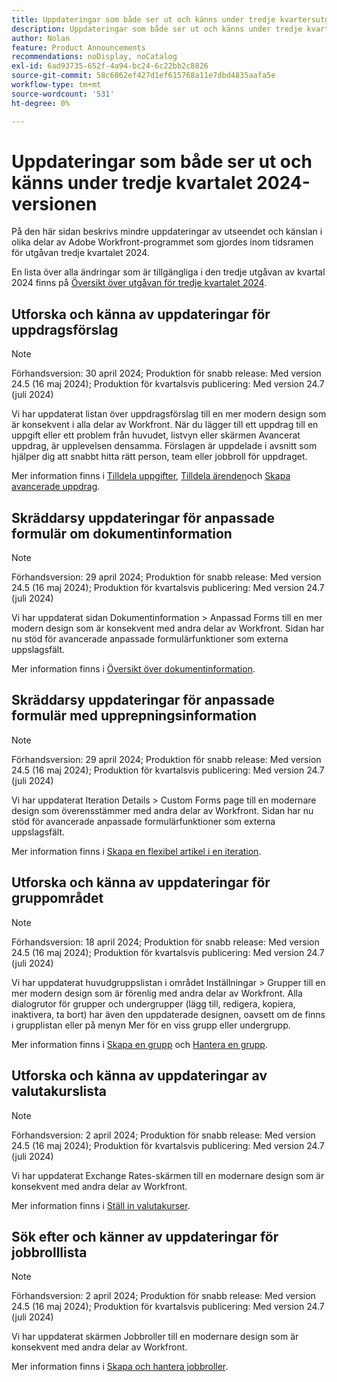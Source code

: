 ```yaml
---
title: Uppdateringar som både ser ut och känns under tredje kvartersutgåvan 2024
description: Uppdateringar som både ser ut och känns under tredje kvartersutgåvan 2024
author: Nolan
feature: Product Announcements
recommendations: noDisplay, noCatalog
exl-id: 6ad93735-652f-4a94-bc24-6c22bb2c8826
source-git-commit: 58c6062ef427d1ef615768a11e7dbd4835aafa5e
workflow-type: tm+mt
source-wordcount: '531'
ht-degree: 0%

---
```


# Uppdateringar som både ser ut och känns under tredje kvartalet 2024-versionen

På den här sidan beskrivs mindre uppdateringar av utseendet och känslan i olika delar av Adobe Workfront-programmet som gjordes inom tidsramen för utgåvan tredje kvartalet 2024.

En lista över alla ändringar som är tillgängliga i den tredje utgåvan av kvartal 2024 finns på [Översikt över utgåvan för tredje kvartalet 2024](/help/quicksilver/product-announcements/product-releases/24-q3-release-activity/24-q3-release-overview.md).



## Utforska och känna av uppdateringar för uppdragsförslag

>[!NOTE]
>
>Förhandsversion: 30 april 2024; Produktion för snabb release: Med version 24.5 (16 maj 2024); Produktion för kvartalsvis publicering: Med version 24.7 (juli 2024)

Vi har uppdaterat listan över uppdragsförslag till en mer modern design som är konsekvent i alla delar av Workfront. När du lägger till ett uppdrag till en uppgift eller ett problem från huvudet, listvyn eller skärmen Avancerat uppdrag, är upplevelsen densamma. Förslagen är uppdelade i avsnitt som hjälper dig att snabbt hitta rätt person, team eller jobbroll för uppdraget.

Mer information finns i [Tilldela uppgifter](/help/quicksilver/manage-work/tasks/assign-tasks/assign-tasks.md), [Tilldela ärenden](/help/quicksilver/manage-work/issues/manage-issues/assign-issues.md)och [Skapa avancerade uppdrag](/help/quicksilver/manage-work/tasks/assign-tasks/create-advanced-assignments.md).

## Skräddarsy uppdateringar för anpassade formulär om dokumentinformation

>[!NOTE]
>
>Förhandsversion: 29 april 2024; Produktion för snabb release: Med version 24.5 (16 maj 2024); Produktion för kvartalsvis publicering: Med version 24.7 (juli 2024)

Vi har uppdaterat sidan Dokumentinformation > Anpassad Forms till en mer modern design som är konsekvent med andra delar av Workfront. Sidan har nu stöd för avancerade anpassade formulärfunktioner som externa uppslagsfält.

Mer information finns i [Översikt över dokumentinformation](/help/quicksilver/documents/managing-documents/document-details-overview.md).

## Skräddarsy uppdateringar för anpassade formulär med upprepningsinformation

>[!NOTE]
>
>Förhandsversion: 29 april 2024; Produktion för snabb release: Med version 24.5 (16 maj 2024); Produktion för kvartalsvis publicering: Med version 24.7 (juli 2024)

Vi har uppdaterat Iteration Details > Custom Forms page till en modernare design som överensstämmer med andra delar av Workfront. Sidan har nu stöd för avancerade anpassade formulärfunktioner som externa uppslagsfält.

Mer information finns i [Skapa en flexibel artikel i en iteration](/help/quicksilver/agile/use-scrum-in-an-agile-team/iterations/create-agile-story-in-iteration.md).

## Utforska och känna av uppdateringar för gruppområdet

>[!NOTE]
>
>Förhandsversion: 18 april 2024; Produktion för snabb release: Med version 24.5 (16 maj 2024); Produktion för kvartalsvis publicering: Med version 24.7 (juli 2024)

Vi har uppdaterat huvudgruppslistan i området Inställningar > Grupper till en mer modern design som är förenlig med andra delar av Workfront. Alla dialogrutor för grupper och undergrupper (lägg till, redigera, kopiera, inaktivera, ta bort) har även den uppdaterade designen, oavsett om de finns i grupplistan eller på menyn Mer för en viss grupp eller undergrupp.

Mer information finns i [Skapa en grupp](/help/quicksilver/administration-and-setup/manage-groups/create-and-manage-groups/create-a-group.md) och [Hantera en grupp](/help/quicksilver/administration-and-setup/manage-groups/create-and-manage-groups/manage-a-group.md).

## Utforska och känna av uppdateringar av valutakurslista

>[!NOTE]
>
>Förhandsversion: 2 april 2024; Produktion för snabb release: Med version 24.5 (16 maj 2024); Produktion för kvartalsvis publicering: Med version 24.7 (juli 2024)

Vi har uppdaterat Exchange Rates-skärmen till en modernare design som är konsekvent med andra delar av Workfront.

Mer information finns i [Ställ in valutakurser](/help/quicksilver/administration-and-setup/manage-workfront/exchange-rates/set-up-exchange-rates.md).

## Sök efter och känner av uppdateringar för jobbrolllista

>[!NOTE]
>
>Förhandsversion: 2 april 2024; Produktion för snabb release: Med version 24.5 (16 maj 2024); Produktion för kvartalsvis publicering: Med version 24.7 (juli 2024)

Vi har uppdaterat skärmen Jobbroller till en modernare design som är konsekvent med andra delar av Workfront.

Mer information finns i [Skapa och hantera jobbroller](/help/quicksilver/administration-and-setup/set-up-workfront/organizational-setup/create-manage-job-roles.md).
